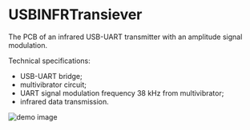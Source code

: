 # USBINFRTransiever
The PCB of an infrared USB-UART transmitter with an amplitude signal modulation.

Technical specifications:
- USB-UART bridge;
- multivibrator circuit;
- UART signal modulation frequency 38 kHz from multivibrator;
- infrared data transmission.

![demo image](https://github.com/VasiliyPodlesniy/PhotoForRepositories/blob/master/IrDa.PNG)
